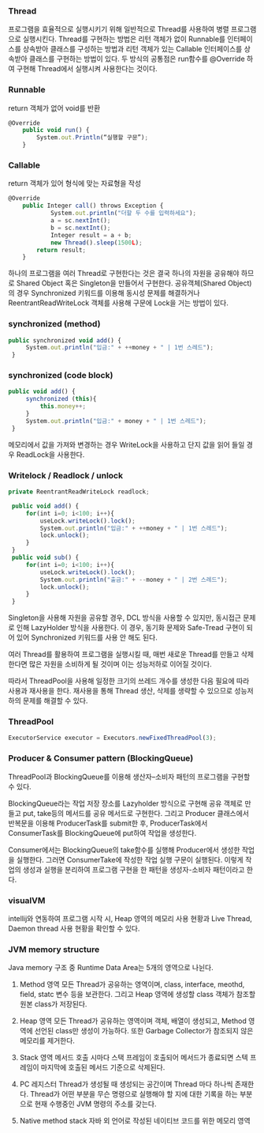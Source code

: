 ### Thread
프로그램을 효율적으로 실행시키기 위해 일반적으로 Thread를 사용하여 병렬 프로그램으로 실행시킨다.
Thread를 구현하는 방법은 리턴 객체가 없이 Runnable를 인터페이스를 상속받아 클래스를 구성하는 방법과 
리턴 객체가 있는 Callable 인터페이스를 상속받아 클래스를 구현하는 방법이 있다.
두 방식의 공통점은 run함수를 @Override 하여 구현해 Thread에서 실행시켜 사용한다는 것이다.

### Runnable
return 객체가 없어 void를 반환
```javascript
@Override
    public void run() {
        System.out.Println(“실행할 구문”);
    }
```

### Callable
return 객체가 있어 형식에 맞는 자료형을 작성
```javascript
@Override
    public Integer call() throws Exception {
            System.out.println("더할 두 수를 입력하세요");
            a = sc.nextInt();
            b = sc.nextInt();
            Integer result = a + b;
            new Thread().sleep(1500L);
        return result;
    }
```

하나의 프로그램을 여러 Thread로 구현한다는 것은 결국 하나의 자원을 공유해야 하므로
Shared Object 혹은 Singleton을 만들어서 구현한다.
공유객체(Shared Object)의 경우 Synchronized 키워드를 이용해 동시성 문제를 해결하거나
ReentrantReadWriteLock 객체를 사용해 구문에 Lock을 거는 방법이 있다.

### synchronized (method)
```javascript
public synchronized void add() {
     System.out.println("입금:" + ++money + " | 1번 스레드");
 }
```

### synchronized (code block)
```javascript
public void add() {
     synchronized (this){
         this.money++;
     }
     System.out.println("입금:" + money + " | 1번 스레드");
 }
```

메모리에서 값을 가져와 변경하는 경우 WriteLock을 사용하고 단지 값을 읽어 들일 경우 ReadLock을 사용한다.
### Writelock / Readlock / unlock
```javascript
private ReentrantReadWriteLock readlock;

 public void add() {
     for(int i=0; i<100; i++){
         useLock.writeLock().lock();
         System.out.println("입금:" + ++money + " | 1번 스레드");
         lock.unlock();
     }
 }
 public void sub() {
     for(int i=0; i<100; i++){
         useLock.writeLock().lock();
         System.out.println("출금:" + --money + " | 2번 스레드");
         lock.unlock();
     }
 }
```

Singleton을 사용해 자원을 공유할 경우, DCL 방식을 사용할 수 있지만,
동시접근 문제로 인해 LazyHolder 방식을 사용한다.
이 경우, 동기화 문제와 Safe-Tread 구현이 되어 있어 Synchronized 키워드를 사용 안 해도 된다.

여러 Thread를 활용하여 프로그램을 실행시킬 때, 매번 새로운 Thread를 만들고 삭제한다면
많은 자원을 소비하게 될 것이며 이는 성능저하로 이어질 것이다.

따라서 ThreadPool을 사용해 일정한 크기의 쓰레드 개수를 생성한 다음 필요에 따라 사용과 재사용을 한다. 
재사용을 통해 Thread 생산, 삭제를 생략할 수 있으므로 성능저하의 문제를 해결할 수 있다.
### ThreadPool
```javascript
ExecutorService executor = Executors.newFixedThreadPool(3);
```

### Producer & Consumer pattern (BlockingQueue)
ThreadPool과 BlockingQueue를 이용해 생산자–소비자 패턴의 프로그램을 구현할 수 있다. 

BlockingQueue라는 작업 저장 장소를 Lazyholder 방식으로 구현해 공유 객체로 만들고 put, take등의 메서드를 공유 메서드로 구현한다.
그리고 Producer 클래스에서 반복문을 이용해 ProducerTask를 submit한 후,
ProducerTask에서 ConsumerTask를 BlockingQueue에 put하여 작업을 생성한다.

Consumer에서는 BlockingQueue의 take함수를 실행해 Producer에서 생성한 작업을 실행한다.
그러면 ConsumerTake에 작성한 작업 실행 구문이 실행된다.
이렇게 작업의 생성과 실행을 분리하여 프로그램 구현을 한 패턴을 생성자-소비자 패턴이라고 한다.

### visualVM
intellij와 연동하여 프로그램 시작 시,
Heap 영역의 메모리 사용 현황과 Live Thread, Daemon thread 사용 현황을 확인할 수 있다.


### JVM memory structure
Java memory 구조 중 Runtime Data Area는 5개의 영역으로 나뉜다.

1. Method 영역
모든 Thread가 공유하는 영역이며, class, interface, meothd, field, statc 변수 등을 보관한다.
그리고 Heap 영역에 생성할 class 객체가 참조할 원본 class가 저장된다.

2. Heap 영역
모든 Thread가 공유하는 영역이며 객체, 배열이 생성되고, 
Method 영역에 선언된 class만 생성이 가능하다.
또한 Garbage Collector가 참조되지 않은 메모리를 제거한다.

3. Stack 영역
메서드 호출 시마다 스택 프레임이 호출되어 메서드가 종료되면 스텍 프레임이 마지막에 호출된 메서드 기준으로 삭제된다.

4. PC 레지스터
Thread가 생성될 때 생성되는 공간이며 Thread 마다 하나씩 존재한다. 
Thread가 어떤 부분을 무슨 명령으로 실행해야 할 지에 대한 기록을 하는 부분으로 현재 수행중인 JVM 명령의 주소를 갖는다.
 
5. Native method stack
자바 외 언어로 작성된 네이티브 코드를 위한 메모리 영역

